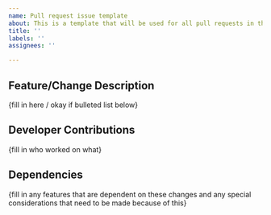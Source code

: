 ```yaml
---
name: Pull request issue template
about: This is a template that will be used for all pull requests in the future.
title: ''
labels: ''
assignees: ''

---
```


## Feature/Change Description
{fill in here / okay if bulleted list below}

## Developer Contributions
{fill in who worked on what}

## Dependencies
{fill in any features that are dependent on these changes and any special considerations that need to be made because of this}

